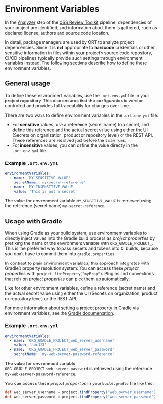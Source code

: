 # Environment Variables

In the [Analyzer](https://oss-review-toolkit.org/ort/#analyzer)
step of the [OSS Review Toolkit](https://oss-review-toolkit.org/ort/) pipeline,
dependencies of your project are identified, and
information about them is gathered, such as declared license, authors and source code location.

In detail, package managers are used by ORT to analyze project dependencies.
Since it is **not** appropriate to **hardcode** credentials or other sensitive information in files within your project’s
source code repository, CI/CD pipelines typically provide such settings through environment variables instead.
The following sections describe how to define these environment variables.

## General usage

To define these environment variables, use the `.ort.env.yml` file in your project repository. This also
ensures that the configuration is version controlled and provides full traceability for changes over time.

There are two ways to define environment variables in the `.ort.env.yml` file:

- For **sensitive** values, use a reference (secret name) to a secret, and define this reference and the actual secret value using
  either the UI (Secrets on organization, product or repository level) or the REST API.
  These references are resolved just before the scan runs.
- For **insensitive** values, you can define the value directly in the `.ort.env.yml` file.

### Example `.ort.env.yml`

```yaml
environmentVariables:
  - name: 'MY_SENSITIVE_VALUE'
    secretName: 'my-secret-reference'
  - name: 'MY_INSENSITIVE_VALUE'
    value: 'This is not a secret'
```

The value for environment variable `MY_SENSITIVE_VALUE` is retrieved using the reference (secret name) `my-secret-reference`.

## Usage with Gradle

When using Gradle as your build system, use environment variables to directly inject values into the Gradle
build process as _project properties_ by prefixing the name of the environment variable with `ORG_GRADLE_PROJECT_`.
This is the preferred way to pass secrets and tokens into CI builds,
because you don’t have to commit them into `gradle.properties`.

In contrast to plain environment variables, this approach integrates with Gradle’s property resolution system:
You can access these _project properties_ with `project.findProperty("myProp")`.
Plugins and conventions that rely on _project properties_ can pick them up automatically.

Like for other environment variables, define a reference (secret name) and the actual secret value using
either the UI (Secrets on organization, product or repository level) or the REST API.

For more information about setting a project property in Gradle via environment variables, see the
[Gradle documentation](https://docs.gradle.org/current/userguide/build_environment.html#setting_a_project_property).

### Example `.ort.env.yml`

```yaml
environmentVariables:
  - name: 'ORG_GRADLE_PROJECT_web_server_username'
    value: 'abc123'
  - name: 'ORG_GRADLE_PROJECT_web_server_password'
    secretName: 'my-web-server-password-reference'
```

The value for environment variable `ORG_GRADLE_PROJECT_web_server_password` is retrieved using the reference `my-web-server-password-reference`.

You can access these _project properties_ in your `build.gradle` file like this:

```groovy
def web_server_username = project.findProperty("web_server_username")
def web_server_password = project.findProperty("web_server_password")
```
